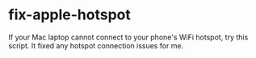 # fix-apple-hotspot
If your Mac laptop cannot connect to your phone's WiFi hotspot, try this script. It fixed any hotspot connection issues for me. 
